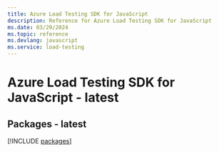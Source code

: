 ```yaml
---
title: Azure Load Testing SDK for JavaScript
description: Reference for Azure Load Testing SDK for JavaScript
ms.date: 03/29/2024
ms.topic: reference
ms.devlang: javascript
ms.service: load-testing
---
```

# Azure Load Testing SDK for JavaScript - latest
## Packages - latest
[!INCLUDE [packages](load-testing-index.md)]